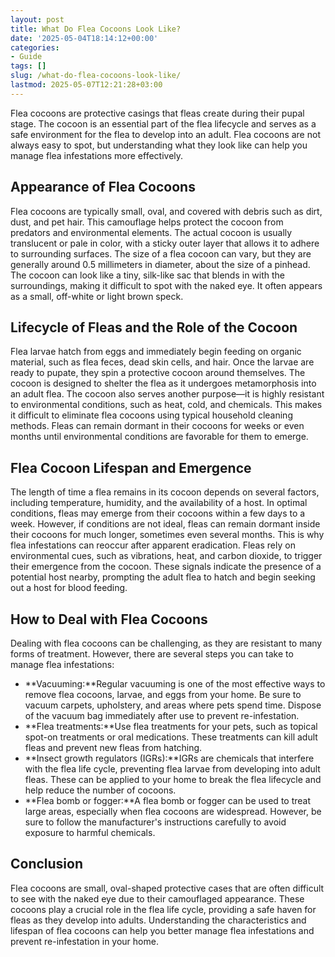 ```yaml
---
layout: post
title: What Do Flea Cocoons Look Like?
date: '2025-05-04T18:14:12+00:00'
categories:
- Guide
tags: []
slug: /what-do-flea-cocoons-look-like/
lastmod: 2025-05-07T12:21:28+03:00
---
```


Flea cocoons are protective casings that fleas create during their pupal stage. The cocoon is an essential part of the flea lifecycle and serves as a safe environment for the flea to develop into an adult. Flea cocoons are not always easy to spot, but understanding what they look like can help you manage flea infestations more effectively.
## Appearance of Flea Cocoons
Flea cocoons are typically small, oval, and covered with debris such as dirt, dust, and pet hair. This camouflage helps protect the cocoon from predators and environmental elements. The actual cocoon is usually translucent or pale in color, with a sticky outer layer that allows it to adhere to surrounding surfaces.
The size of a flea cocoon can vary, but they are generally around 0.5 millimeters in diameter, about the size of a pinhead. The cocoon can look like a tiny, silk-like sac that blends in with the surroundings, making it difficult to spot with the naked eye. It often appears as a small, off-white or light brown speck.
## Lifecycle of Fleas and the Role of the Cocoon
Flea larvae hatch from eggs and immediately begin feeding on organic material, such as flea feces, dead skin cells, and hair. Once the larvae are ready to pupate, they spin a protective cocoon around themselves. The cocoon is designed to shelter the flea as it undergoes metamorphosis into an adult flea.
The cocoon also serves another purpose—it is highly resistant to environmental conditions, such as heat, cold, and chemicals. This makes it difficult to eliminate flea cocoons using typical household cleaning methods. Fleas can remain dormant in their cocoons for weeks or even months until environmental conditions are favorable for them to emerge.
## Flea Cocoon Lifespan and Emergence
The length of time a flea remains in its cocoon depends on several factors, including temperature, humidity, and the availability of a host. In optimal conditions, fleas may emerge from their cocoons within a few days to a week. However, if conditions are not ideal, fleas can remain dormant inside their cocoons for much longer, sometimes even several months. This is why flea infestations can reoccur after apparent eradication.
Fleas rely on environmental cues, such as vibrations, heat, and carbon dioxide, to trigger their emergence from the cocoon. These signals indicate the presence of a potential host nearby, prompting the adult flea to hatch and begin seeking out a host for blood feeding.
## How to Deal with Flea Cocoons
Dealing with flea cocoons can be challenging, as they are resistant to many forms of treatment. However, there are several steps you can take to manage flea infestations:
- **Vacuuming:**Regular vacuuming is one of the most effective ways to remove flea cocoons, larvae, and eggs from your home. Be sure to vacuum carpets, upholstery, and areas where pets spend time. Dispose of the vacuum bag immediately after use to prevent re-infestation.
- **Flea treatments:**Use flea treatments for your pets, such as topical spot-on treatments or oral medications. These treatments can kill adult fleas and prevent new fleas from hatching.
- **Insect growth regulators (IGRs):**IGRs are chemicals that interfere with the flea life cycle, preventing flea larvae from developing into adult fleas. These can be applied to your home to break the flea lifecycle and help reduce the number of cocoons.
- **Flea bomb or fogger:**A flea bomb or fogger can be used to treat large areas, especially when flea cocoons are widespread. However, be sure to follow the manufacturer's instructions carefully to avoid exposure to harmful chemicals.
## Conclusion
Flea cocoons are small, oval-shaped protective cases that are often difficult to see with the naked eye due to their camouflaged appearance. These cocoons play a crucial role in the flea life cycle, providing a safe haven for fleas as they develop into adults. Understanding the characteristics and lifespan of flea cocoons can help you better manage flea infestations and prevent re-infestation in your home.

